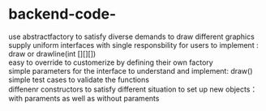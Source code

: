 # backend-code-
use abstractfactory to satisfy diverse demands to draw different graphics </br>
supply  uniform interfaces with single responsbility for users to implement : draw or drawline(int [][][])  </br>
easy to override to customerize by  defining their own factory </br>
simple parameters for the interface to understand and implement: draw()</br>
simple test cases to validate the functions </br>
diffenenr constructors to satisfy different situation to set up new  objects：with paraments as well as without paraments
